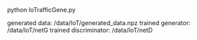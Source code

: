 python IoTrafficGene.py

generated data: /data/IoT/generated_data.npz
trained generator: /data/IoT/netG
trained discriminator: /data/IoT/netD
